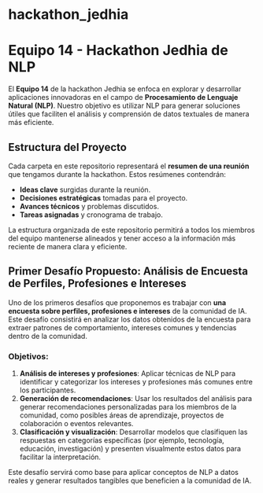 # hackathon_jedhia

# Equipo 14 - Hackathon Jedhia de NLP

El **Equipo 14** de la hackathon Jedhia se enfoca en explorar y desarrollar aplicaciones innovadoras en el campo de **Procesamiento de Lenguaje Natural (NLP)**. Nuestro objetivo es utilizar NLP para generar soluciones útiles que faciliten el análisis y comprensión de datos textuales de manera más eficiente.

## Estructura del Proyecto

Cada carpeta en este repositorio representará el **resumen de una reunión** que tengamos durante la hackathon. Estos resúmenes contendrán:
- **Ideas clave** surgidas durante la reunión.
- **Decisiones estratégicas** tomadas para el proyecto.
- **Avances técnicos** y problemas discutidos.
- **Tareas asignadas** y cronograma de trabajo.

La estructura organizada de este repositorio permitirá a todos los miembros del equipo mantenerse alineados y tener acceso a la información más reciente de manera clara y eficiente.

## Primer Desafío Propuesto: Análisis de Encuesta de Perfiles, Profesiones e Intereses

Uno de los primeros desafíos que proponemos es trabajar con **una encuesta sobre perfiles, profesiones e intereses** de la comunidad de IA. Este desafío consistirá en analizar los datos obtenidos de la encuesta para extraer patrones de comportamiento, intereses comunes y tendencias dentro de la comunidad.

### Objetivos:
1. **Análisis de intereses y profesiones**: Aplicar técnicas de NLP para identificar y categorizar los intereses y profesiones más comunes entre los participantes.
2. **Generación de recomendaciones**: Usar los resultados del análisis para generar recomendaciones personalizadas para los miembros de la comunidad, como posibles áreas de aprendizaje, proyectos de colaboración o eventos relevantes.
3. **Clasificación y visualización**: Desarrollar modelos que clasifiquen las respuestas en categorías específicas (por ejemplo, tecnología, educación, investigación) y presenten visualmente estos datos para facilitar la interpretación.

Este desafío servirá como base para aplicar conceptos de NLP a datos reales y generar resultados tangibles que beneficien a la comunidad de IA.
